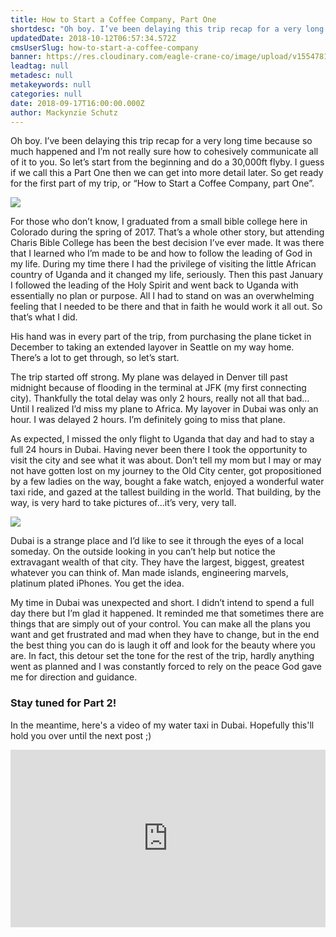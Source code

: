 ```yaml
---
title: How to Start a Coffee Company, Part One
shortdesc: "Oh boy. I’ve been delaying this trip recap for a very long time because so much happened and I’m not really sure how to cohesively communicate all of it to you. So let’s start from the beginning and do a 30,000ft flyby. I guess if we call this a Part One then we can get into more detail later. So get ready for the first part of my trip, or “How to Start a Coffee Company, part One”"
updatedDate: 2018-10-12T06:57:34.572Z
cmsUserSlug: how-to-start-a-coffee-company
banner: https://res.cloudinary.com/eagle-crane-co/image/upload/v1554781574/eagleandcrane/2018-01-10_06.56.41_large.jpg
leadtag: null
metadesc: null
metakeywords: null
categories: null
date: 2018-09-17T16:00:00.000Z
author: Mackynzie Schutz
---
```


Oh boy. I’ve been delaying this trip recap for a very long time because so much happened and I’m not really sure how to cohesively communicate all of it to you. So let’s start from the beginning and do a 30,000ft flyby. I guess if we call this a Part One then we can get into more detail later. So get ready for the first part of my trip, or “How to Start a Coffee Company, part One”.

![](https://res.cloudinary.com/eagle-crane-co/image/upload/v1554781574/eagleandcrane/2018-01-10_06.56.41_large.jpg)

For those who don’t know, I graduated from a small bible college here in Colorado during the spring of 2017\. That’s a whole other story, but attending Charis Bible College has been the best decision I’ve ever made. It was there that I learned who I’m made to be and how to follow the leading of God in my life. During my time there I had the privilege of visiting the little African country of Uganda and it changed my life, seriously. Then this past January I followed the leading of the Holy Spirit and went back to Uganda with essentially no plan or purpose. All I had to stand on was an overwhelming feeling that I needed to be there and that in faith he would work it all out. So that’s what I did. 

His hand was in every part of the trip, from purchasing the plane ticket in December to taking an extended layover in Seattle on my way home. There’s a lot to get through, so let’s start.

The trip started off strong. My plane was delayed in Denver till past midnight because of flooding in the terminal at JFK (my first connecting city). Thankfully the total delay was only 2 hours, really not all that bad… Until I realized I’d miss my plane to Africa. My layover in Dubai was only an hour. I was delayed 2 hours. I’m definitely going to miss that plane.

As expected, I missed the only flight to Uganda that day and had to stay a full 24 hours in Dubai. Having never been there I took the opportunity to visit the city and see what it was about. Don’t tell my mom but I may or may not have gotten lost on my journey to the Old City center, got propositioned by a few ladies on the way, bought a fake watch, enjoyed a wonderful water taxi ride, and gazed at the tallest building in the world. That building, by the way, is very hard to take pictures of…it’s very, very tall.

![](https://res.cloudinary.com/eagle-crane-co/image/upload/v1554781574/eagleandcrane/2018-01-09_10.46.40_HDR_large.jpg)

Dubai is a strange place and I’d like to see it through the eyes of a local someday. On the outside looking in you can’t help but notice the extravagant wealth of that city. They have the largest, biggest, greatest whatever you can think of. Man made islands, engineering marvels, platinum plated iPhones. You get the idea.

My time in Dubai was unexpected and short. I didn’t intend to spend a full day there but I’m glad it happened. It reminded me that sometimes there are things that are simply out of your control. You can make all the plans you want and get frustrated and mad when they have to change, but in the end the best thing you can do is laugh it off and look for the beauty where you are. In fact, this detour set the tone for the rest of the trip, hardly anything went as planned and I was constantly forced to rely on the peace God gave me for direction and guidance.

### Stay tuned for Part 2! 

In the meantime, here's a video of my water taxi in Dubai. Hopefully this'll hold you over until the next post ;) 

<div style="padding:56.25% 0 0 0;position:relative;"><iframe src="https://player.vimeo.com/video/290400935?title=0&amp;byline=0&amp;portrait=0" style="position:absolute;top:0;left:0;width:100%;height:100%;" frameborder="0" webkitallowfullscreen="" mozallowfullscreen="" allowfullscreen=""></iframe></div>











